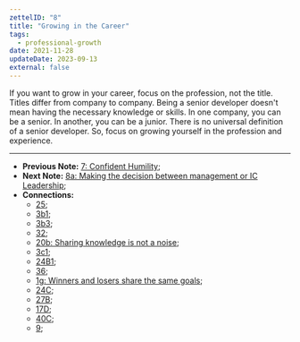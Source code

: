 ```yaml
---
zettelID: "8"
title: "Growing in the Career"
tags:
  - professional-growth
date: 2021-11-28
updateDate: 2023-09-13
external: false
---
```


If you want to grow in your career, focus on the profession, not the title. Titles differ from company to company. Being a senior developer doesn't mean having the necessary knowledge or skills. In one company, you can be a senior. In another, you can be a junior. There is no universal definition of a senior developer. So, focus on growing yourself in the profession and experience.

---

- **Previous Note:** [7: Confident Humility](/notes/7/);
- **Next Note:** [8a: Making the decision between management or IC Leadership](/notes/8a/);
- **Connections:**
  - [25](/notes/25/);
  - [3b1](/notes/3b1/);
  - [3b3](/notes/3b3/);
  - [32](/notes/32/);
  - [20b: Sharing knowledge is not a noise](/notes/20b/);
  - [3c1](/notes/3c1/);
  - [24B1](/notes/24b1/);
  - [36](/notes/36/);
  - [1g: Winners and losers share the same goals](/notes/1g/);
  - [24C](/notes/24c/);
  - [27B](/notes/27b/);
  - [17D](/notes/17d/);
  - [40C](/notes/40c/);
  - [9](/notes/9/);
